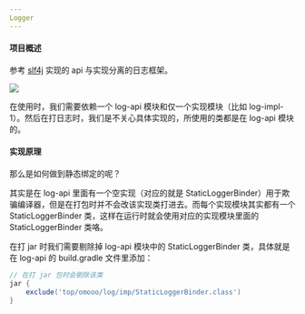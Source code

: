 ```yaml
---
Logger
---
```


#### 项目概述

参考 [slf4j](https://github.com/qos-ch/slf4j) 实现的 api 与实现分离的日志框架。

![](https://i.loli.net/2021/05/09/Db7eaw3ERxzN6yr.png)

在使用时，我们需要依赖一个 log-api 模块和仅一个实现模块（比如 log-impl-1）。然后在打日志时，我们是不关心具体实现的，所使用的类都是在 log-api 模块的。

#### 实现原理

那么是如何做到静态绑定的呢？

其实是在 log-api 里面有一个空实现（对应的就是 StaticLoggerBinder）用于欺骗编译器，但是在打包时并不会改该实现类打进去。而每个实现模块其实都有一个 StaticLoggerBinder 类，这样在运行时就会使用对应的实现模块里面的 StaticLoggerBinder 类咯。

在打 jar 时我们需要剔除掉 log-api 模块中的 StaticLoggerBinder 类，具体就是在 log-api 的 build.gradle 文件里添加：

```groovy
// 在打 jar 包时会剔除该类
jar {
    exclude('top/omooo/log/imp/StaticLoggerBinder.class')
}
```

